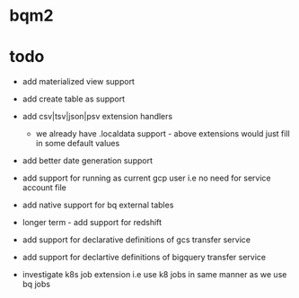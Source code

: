# bqm2

# todo


- add materialized view support
- add create table as support
- add csv|tsv|json|psv extension handlers
  - we already have .localdata support - above extensions would just fill in some default values 
- add better date generation support
- add support for running as current gcp user i.e no need for service account file
- add native support for bq external tables
- longer term - add support for redshift 
- add support for declarative definitions of gcs transfer service
- add support for declartive definitions of bigquery transfer service

- investigate k8s job extension i.e use k8 jobs in same manner as we use bq jobs
